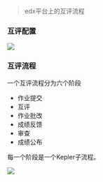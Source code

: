 > edx平台上的互评流程

### 互评配置

![](https://github.com/jennyzhang8800/FlowControl/blob/master/20170613-%E4%BA%92%E8%AF%84%E8%B0%83%E7%A0%94/pictures/%E4%BA%92%E8%AF%84%E9%85%8D%E7%BD%AE.png)

### 互评流程

一个互评流程分为六个阶段
+ 作业提交
+ 互评
+ 作业批改
+ 成绩反馈
+ 审查
+ 成绩公布

每一个阶段是一个Kepler子流程。

![](https://github.com/jennyzhang8800/FlowControl/blob/master/20170613-%E4%BA%92%E8%AF%84%E8%B0%83%E7%A0%94/pictures/%E4%BA%92%E8%AF%84%E6%B5%81%E7%A8%8B.png)
